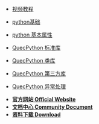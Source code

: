 <!-- docs/_sidebar.md -->

<!-- * [**手把手教程**](/zh-cn/sbs/) -->
<!-- * [**视频教程**](https://space.bilibili.com/491326023/channel/detail?cid=150963) -->
* [视频教程](https://space.bilibili.com/491326023/channel/detail?cid=150963)
* [python基础](/zh-cn/python/)

* [python 基本属性](/zh-cn/api/pythonBasic.md)
* [QuecPython 标准库](/zh-cn/api/pythonStdlib.md)
* [QuecPython 类库](/zh-cn/api/QuecPythonClasslib.md)
* [QuecPython 第三方库](/zh-cn/api/QuecPythonThirdlib.md)
* [QuecPython 异常处理](/zh-cn/faq/)
<!-- * [**资料下载**](//qpy.quectel.com/down.html) -->

<!-- * [**Wiki 首页 Home**](/) -->
* [**官方网站 Official Website**](//python.quectel.com)
* [**文档中心 Community Document**](//python.quectel.com/doc/)
* [**资料下载 Download**](//python.quectel.com/download)
